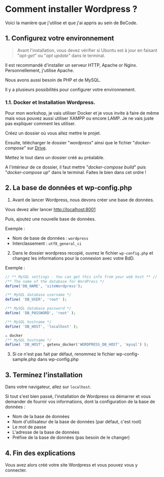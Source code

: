 # Comment installer Wordpress ?
Voici la manière que j'utilise et que j'ai appris au sein de BeCode.

## 1. Configurez votre environnement

> Avant l'installation, vous devez vérifier si Ubuntu est à jour en faisant "*apt-get*" ou "*apt update*" dans le terminal. 

Il est recommandé d'installer un serveur HTTP, Apache or Nginx. Personnellement, j'utilise Apache.

Nous avons aussi besoin de PHP et de MySQL.

Il y a plusieurs possibilités pour configurer votre environnement.

### 1.1. Docker et Installation Wordpress.

Pour mon workshop, je vais utiliser Docker et je vous invite à faire de même mais vous pouvez aussi utiliser XAMPP ou encore LAMP. Je ne vais juste pas expliquer comment les utiliser.

Créez un dossier où vous allez mettre le projet.

Ensuite, télécharger le dossier "*wordpress*" ainsi que le fichier "*docker-compose*" sur [Drive](https://drive.google.com/drive/folders/1M6Oz5RZz-BT5SBOXb6OfNTmxaKktHrgS?usp=sharing).

Mettez le tout dans un dossier créé au préalable.

A l'intérieur de ce dossier, il faut mettre "*docker-compose build*" puis "*docker-compose up*" dans le terminal. Faites le bien dans cet ordre !

## 2. La base de données et wp-config.php

1. Avant de lancer Wordpress, nous devons créer une base de données.

Vous devez aller lancer [http://localhost:8001](http://localhost:8001)

Puis, ajoutez une nouvelle base de données.

Exemple :

- Nom de base de données : `wordpress`
- Interclassement : `utf8_general_ci`

2. Dans le dossier wordpress recopié, ouvrez le fichier `wp-config.php` et changez les informations pour la connexion avec votre BdD. 

Exemple :

```php
// ** MySQL settings - You can get this info from your web host ** //
/** The name of the database for WordPress */
define('DB_NAME', 'siteWordpress');

/** MySQL database username */
define( 'DB_USER', 'root' );

/** MySQL database password */
define( 'DB_PASSWORD', 'root' );

/** MySQL hostname */
define( 'DB_HOST', 'localhost' );

⚠️ docker
/** MySQL hostname */
define( 'DB_HOST', getenv_docker('WORDPRESS_DB_HOST', 'mysql') );

```
3. Si ce n'est pas fait par défaut, renommez le fichier wp-config-sample.php dans wp-config.php

## 3. Terminez l'installation

Dans votre navigateur, allez sur `localhost`.

Si tout s'est bien passé, l'installation de Wordpress va démarrer et vous demander de fournir vos informations, dont la configuration de la base de données :

- Nom de la base de données 
- Nom d'utilisateur de la base de données (par défaut, c'est root)
- Le mot de passe
- L'adresse de la base de données
- Préfixe de la base de données (pas besoin de le changer)

## 4. Fin des explications

Vous avez alors créé votre site Wordpress et vous pouvez vous y connecter.